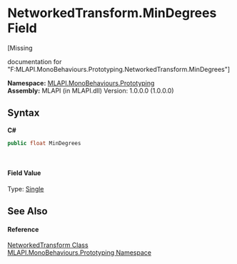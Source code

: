 # NetworkedTransform.MinDegrees Field
 

\[Missing <summary> documentation for "F:MLAPI.MonoBehaviours.Prototyping.NetworkedTransform.MinDegrees"\]

**Namespace:**&nbsp;<a href="N_MLAPI_MonoBehaviours_Prototyping">MLAPI.MonoBehaviours.Prototyping</a><br />**Assembly:**&nbsp;MLAPI (in MLAPI.dll) Version: 1.0.0.0 (1.0.0.0)

## Syntax

**C#**<br />
``` C#
public float MinDegrees
```

<br />

#### Field Value
Type: <a href="http://msdn2.microsoft.com/en-us/library/3www918f" target="_blank">Single</a>

## See Also


#### Reference
<a href="T_MLAPI_MonoBehaviours_Prototyping_NetworkedTransform">NetworkedTransform Class</a><br /><a href="N_MLAPI_MonoBehaviours_Prototyping">MLAPI.MonoBehaviours.Prototyping Namespace</a><br />